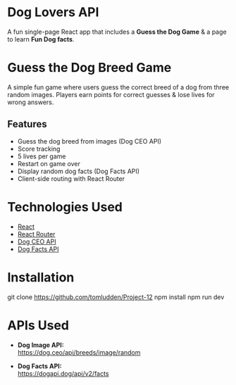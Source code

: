 # Dog Lovers API

A fun single-page React app that includes a **Guess the Dog Game** & a page to learn **Fun Dog facts**.

# Guess the Dog Breed Game

A simple fun game where users guess the correct breed of a dog from three random images. Players earn points for correct guesses & lose lives for wrong answers.

## Features

- Guess the dog breed from images (Dog CEO API)
- Score tracking
- 5 lives per game
- Restart on game over
- Display random dog facts (Dog Facts API)
- Client-side routing with React Router

# Technologies Used

- [React](https://reactjs.org/)
- [React Router](https://reactrouter.com/)
- [Dog CEO API](https://dog.ceo/dog-api/)
- [Dog Facts API](https://dogapi.dog/)

# Installation

git clone https://github.com/tomludden/Project-12
npm install
npm run dev

# APIs Used

- **Dog Image API:**  
  https://dog.ceo/api/breeds/image/random

- **Dog Facts API:**  
  https://dogapi.dog/api/v2/facts

